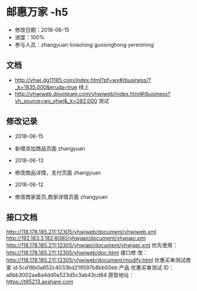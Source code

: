 # 邮惠万家 -h5
- 修改日期：2018-06-15
- 进度：100%
- 参与人员：zhangyuan lixiaolong guxionghong yerenming

## 文档
- http://yhwj.dg11185.com/index.html?pf=wx#/business/?_k=1835.000&eruda=true 线上
- http://yhwjweb.doyoteam.com/yhwjweb/index.html#/business?yh_source=wx_yhwj&_k=282.000  测试

## 修改记录
- 2018-06-15
* 新增添加商品页面 zhangyuan
- 2018-06-13
* 修改商品详情，支付页面 zhangyuan
- 2018-06-12
* 修改商家首页,商家详情页面 zhangyuan

## 接口文档

http://118.178.185.211:12305/yhwjweb/document/yhwjweb.xml http://192.183.3.182:8080/yhwjapi/document/yhwjapi.xml
http://118.178.185.211:12305/yhwjapi/document/yhwjapi.xml 优先使用：http://118.178.185.211:12305/yhwjweb/doc.html 接口修
改：http://118.178.185.211:12305/yhwjweb/document/modify.html 优惠买单测试商家 id:5cd18b0a652c4033bd219597b8bb50eb 产品
优惠买单测试 ID：a6bb3002aa8a4dd0a523d5c3ab43cd84
原型地址：https://t95213.axshare.com
